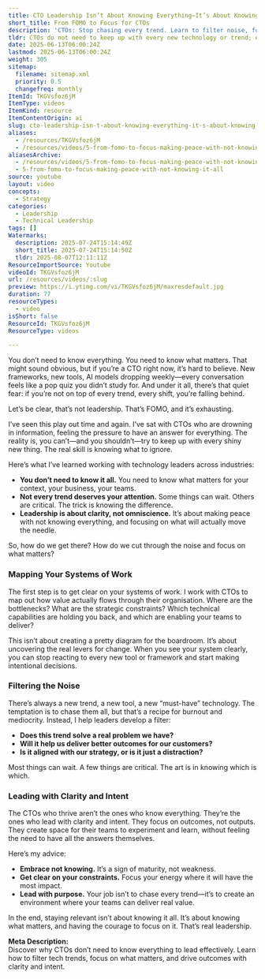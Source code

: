```yaml
---
title: CTO Leadership Isn’t About Knowing Everything—It’s About Knowing What Matters Most
short_title: From FOMO to Focus for CTOs
description: 'CTOs: Stop chasing every trend. Learn to filter noise, focus on what matters, and lead with clarity for real impact in your tech organization.'
tldr: CTOs do not need to keep up with every new technology or trend; effective leadership is about identifying and focusing on what truly matters for your business and teams. By mapping how value flows through your organization and filtering out distractions, you can make better decisions and lead with clarity. Prioritize understanding your key constraints and empower your teams to deliver value rather than trying to know everything yourself.
date: 2025-06-13T06:00:24Z
lastmod: 2025-06-13T06:00:24Z
weight: 305
sitemap:
  filename: sitemap.xml
  priority: 0.5
  changefreq: monthly
ItemId: TKGVsfoz6jM
ItemType: videos
ItemKind: resource
ItemContentOrigin: ai
slug: cto-leadership-isn-t-about-knowing-everything-it-s-about-knowing-what-matters-most
aliases:
  - /resources/TKGVsfoz6jM
  - /resources/videos/5-from-fomo-to-focus-making-peace-with-not-knowing-it-all
aliasesArchive:
  - /resources/videos/5-from-fomo-to-focus-making-peace-with-not-knowing-it-all
  - 5-from-fomo-to-focus-making-peace-with-not-knowing-it-all
source: youtube
layout: video
concepts:
  - Strategy
categories:
  - Leadership
  - Technical Leadership
tags: []
Watermarks:
  description: 2025-07-24T15:14:49Z
  short_title: 2025-07-24T15:14:50Z
  tldr: 2025-08-07T12:11:11Z
ResourceImportSource: Youtube
videoId: TKGVsfoz6jM
url: /resources/videos/:slug
preview: https://i.ytimg.com/vi/TKGVsfoz6jM/maxresdefault.jpg
duration: 77
resourceTypes:
  - video
isShort: false
ResourceId: TKGVsfoz6jM
ResourceType: videos

---
```

You don’t need to know everything. You need to know what matters. That might sound obvious, but if you’re a CTO right now, it’s hard to believe. New frameworks, new tools, AI models dropping weekly—every conversation feels like a pop quiz you didn’t study for. And under it all, there’s that quiet fear: if you’re not on top of every trend, every shift, you’re falling behind.

Let’s be clear, that’s not leadership. That’s FOMO, and it’s exhausting.

I’ve seen this play out time and again. I’ve sat with CTOs who are drowning in information, feeling the pressure to have an answer for everything. The reality is, you can’t—and you shouldn’t—try to keep up with every shiny new thing. The real skill is knowing what to ignore.

Here’s what I’ve learned working with technology leaders across industries:

- **You don’t need to know it all.** You need to know what matters for your context, your business, your teams.
- **Not every trend deserves your attention.** Some things can wait. Others are critical. The trick is knowing the difference.
- **Leadership is about clarity, not omniscience.** It’s about making peace with not knowing everything, and focusing on what will actually move the needle.

So, how do we get there? How do we cut through the noise and focus on what matters?

### Mapping Your Systems of Work

The first step is to get clear on your systems of work. I work with CTOs to map out how value actually flows through their organisation. Where are the bottlenecks? What are the strategic constraints? Which technical capabilities are holding you back, and which are enabling your teams to deliver?

This isn’t about creating a pretty diagram for the boardroom. It’s about uncovering the real levers for change. When you see your system clearly, you can stop reacting to every new tool or framework and start making intentional decisions.

### Filtering the Noise

There’s always a new trend, a new tool, a new “must-have” technology. The temptation is to chase them all, but that’s a recipe for burnout and mediocrity. Instead, I help leaders develop a filter:

- **Does this trend solve a real problem we have?**
- **Will it help us deliver better outcomes for our customers?**
- **Is it aligned with our strategy, or is it just a distraction?**

Most things can wait. A few things are critical. The art is in knowing which is which.

### Leading with Clarity and Intent

The CTOs who thrive aren’t the ones who know everything. They’re the ones who lead with clarity and intent. They focus on outcomes, not outputs. They create space for their teams to experiment and learn, without feeling the need to have all the answers themselves.

Here’s my advice:

- **Embrace not knowing.** It’s a sign of maturity, not weakness.
- **Get clear on your constraints.** Focus your energy where it will have the most impact.
- **Lead with purpose.** Your job isn’t to chase every trend—it’s to create an environment where your teams can deliver real value.

In the end, staying relevant isn’t about knowing it all. It’s about knowing what matters, and having the courage to focus on it. That’s real leadership.

**Meta Description:**  
Discover why CTOs don’t need to know everything to lead effectively. Learn how to filter tech trends, focus on what matters, and drive outcomes with clarity and intent.

